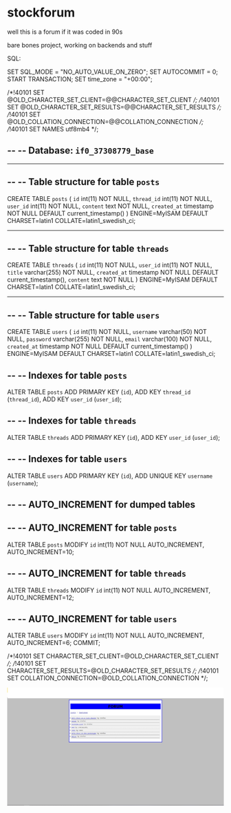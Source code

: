 # stockforum
well this is a forum if it was coded in 90s 

bare bones project, working on backends and stuff 

SQL:

SET SQL_MODE = "NO_AUTO_VALUE_ON_ZERO";
SET AUTOCOMMIT = 0;
START TRANSACTION;
SET time_zone = "+00:00";


/*!40101 SET @OLD_CHARACTER_SET_CLIENT=@@CHARACTER_SET_CLIENT */;
/*!40101 SET @OLD_CHARACTER_SET_RESULTS=@@CHARACTER_SET_RESULTS */;
/*!40101 SET @OLD_COLLATION_CONNECTION=@@COLLATION_CONNECTION */;
/*!40101 SET NAMES utf8mb4 */;

--
-- Database: `if0_37308779_base`
--

-- --------------------------------------------------------

--
-- Table structure for table `posts`
--

CREATE TABLE `posts` (
  `id` int(11) NOT NULL,
  `thread_id` int(11) NOT NULL,
  `user_id` int(11) NOT NULL,
  `content` text NOT NULL,
  `created_at` timestamp NOT NULL DEFAULT current_timestamp()
) ENGINE=MyISAM DEFAULT CHARSET=latin1 COLLATE=latin1_swedish_ci;


-- --------------------------------------------------------

--
-- Table structure for table `threads`
--

CREATE TABLE `threads` (
  `id` int(11) NOT NULL,
  `user_id` int(11) NOT NULL,
  `title` varchar(255) NOT NULL,
  `created_at` timestamp NOT NULL DEFAULT current_timestamp(),
  `content` text NOT NULL
) ENGINE=MyISAM DEFAULT CHARSET=latin1 COLLATE=latin1_swedish_ci;


-- --------------------------------------------------------

--
-- Table structure for table `users`
--

CREATE TABLE `users` (
  `id` int(11) NOT NULL,
  `username` varchar(50) NOT NULL,
  `password` varchar(255) NOT NULL,
  `email` varchar(100) NOT NULL,
  `created_at` timestamp NOT NULL DEFAULT current_timestamp()
) ENGINE=MyISAM DEFAULT CHARSET=latin1 COLLATE=latin1_swedish_ci;


--
-- Indexes for table `posts`
--
ALTER TABLE `posts`
  ADD PRIMARY KEY (`id`),
  ADD KEY `thread_id` (`thread_id`),
  ADD KEY `user_id` (`user_id`);

--
-- Indexes for table `threads`
--
ALTER TABLE `threads`
  ADD PRIMARY KEY (`id`),
  ADD KEY `user_id` (`user_id`);

--
-- Indexes for table `users`
--
ALTER TABLE `users`
  ADD PRIMARY KEY (`id`),
  ADD UNIQUE KEY `username` (`username`);

--
-- AUTO_INCREMENT for dumped tables
--

--
-- AUTO_INCREMENT for table `posts`
--
ALTER TABLE `posts`
  MODIFY `id` int(11) NOT NULL AUTO_INCREMENT, AUTO_INCREMENT=10;

--
-- AUTO_INCREMENT for table `threads`
--
ALTER TABLE `threads`
  MODIFY `id` int(11) NOT NULL AUTO_INCREMENT, AUTO_INCREMENT=12;

--
-- AUTO_INCREMENT for table `users`
--
ALTER TABLE `users`
  MODIFY `id` int(11) NOT NULL AUTO_INCREMENT, AUTO_INCREMENT=6;
COMMIT;

/*!40101 SET CHARACTER_SET_CLIENT=@OLD_CHARACTER_SET_CLIENT */;
/*!40101 SET CHARACTER_SET_RESULTS=@OLD_CHARACTER_SET_RESULTS */;
/*!40101 SET COLLATION_CONNECTION=@OLD_COLLATION_CONNECTION */;

![screenshot](frontpage.jpg)
